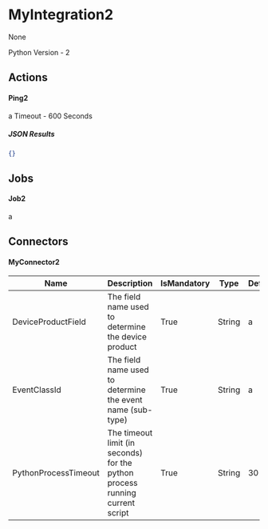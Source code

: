 
# MyIntegration2

None

Python Version - 2



## Actions
#### Ping2
a
Timeout - 600 Seconds



##### JSON Results
```json
{}
```






## Jobs

#### Job2
a



## Connectors
#### MyConnector2


|Name|Description|IsMandatory|Type|DefaultValue|
|----|-----------|-----------|----|------------|
|DeviceProductField|The field name used to determine the device product|True|String|a|
|EventClassId|The field name used to determine the event name (sub-type)|True|String|a|
|PythonProcessTimeout|The timeout limit (in seconds) for the python process running current script|True|String|30|




